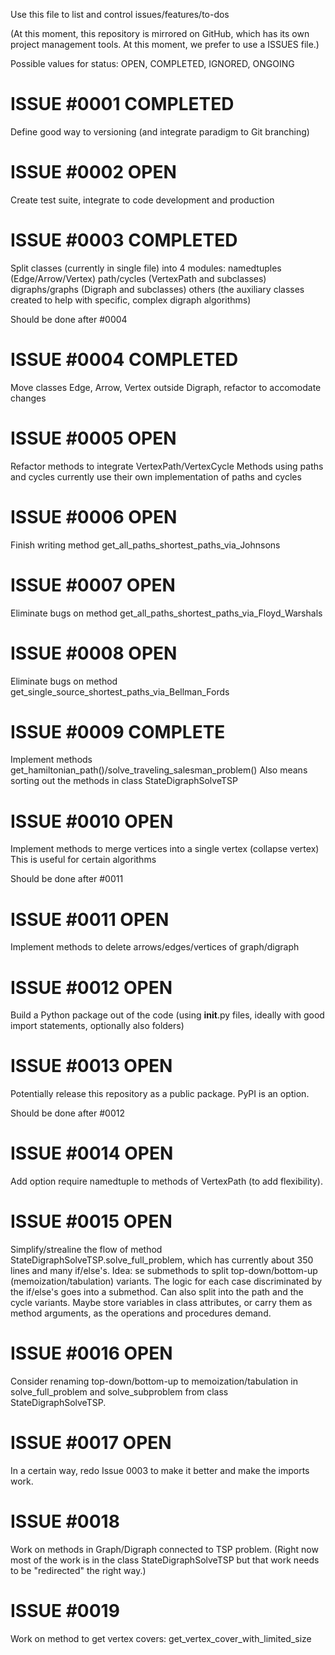 Use this file to list and control issues/features/to-dos

(At this moment, this repository is mirrored on GitHub, which has its own project management tools.
At this moment, we prefer to use a ISSUES file.)

Possible values for status: OPEN, COMPLETED, IGNORED, ONGOING

# ISSUE #0001 COMPLETED

Define good way to versioning (and integrate paradigm to Git branching)

# ISSUE #0002 OPEN

Create test suite, integrate to code development and production

# ISSUE #0003 COMPLETED

Split classes (currently in single file) into 4 modules:
namedtuples (Edge/Arrow/Vertex)
path/cycles (VertexPath and subclasses)
digraphs/graphs (Digraph and subclasses)
others (the auxiliary classes created to help with specific, complex digraph algorithms)

Should be done after #0004

# ISSUE #0004 COMPLETED

Move classes Edge, Arrow, Vertex outside Digraph, refactor to accomodate changes

# ISSUE #0005 OPEN

Refactor methods to integrate VertexPath/VertexCycle
Methods using paths and cycles currently use their own implementation of paths and cycles

# ISSUE #0006 OPEN

Finish writing method get_all_paths_shortest_paths_via_Johnsons

# ISSUE #0007 OPEN

Eliminate bugs on method get_all_paths_shortest_paths_via_Floyd_Warshals

# ISSUE #0008 OPEN

Eliminate bugs on method get_single_source_shortest_paths_via_Bellman_Fords

# ISSUE #0009 COMPLETE

Implement methods get_hamiltonian_path()/solve_traveling_salesman_problem()
Also means sorting out the methods in class StateDigraphSolveTSP

# ISSUE #0010 OPEN

Implement methods to merge vertices into a single vertex (collapse vertex)
This is useful for certain algorithms

Should be done after #0011

# ISSUE #0011 OPEN

Implement methods to delete arrows/edges/vertices of graph/digraph

# ISSUE #0012 OPEN

Build a Python package out of the code
(using __init__.py files, ideally with good import statements, optionally also folders)

# ISSUE #0013 OPEN

Potentially release this repository as a public package.
PyPI is an option.

Should be done after #0012

# ISSUE #0014 OPEN

Add option require namedtuple to methods of VertexPath (to add flexibility).

# ISSUE #0015 OPEN

Simplify/strealine the flow of method StateDigraphSolveTSP.solve_full_problem,
which has currently about 350 lines and many if/else's.
Idea: se submethods to split top-down/bottom-up (memoization/tabulation) variants.
The logic for each case discriminated by the if/else's goes into a submethod.
Can also split into the path and the cycle variants.
Maybe store variables in class attributes, or carry them as method arguments,
as the operations and procedures demand.

# ISSUE #0016 OPEN

Consider renaming top-down/bottom-up to memoization/tabulation in
solve_full_problem and solve_subproblem from class StateDigraphSolveTSP.

# ISSUE #0017 OPEN

In a certain way, redo Issue 0003 to make it better and make the imports work.

# ISSUE #0018

Work on methods in Graph/Digraph connected to TSP problem.
(Right now most of the work is in the class StateDigraphSolveTSP
but that work needs to be "redirected" the right way.)

# ISSUE #0019

Work on method to get vertex covers: get_vertex_cover_with_limited_size
